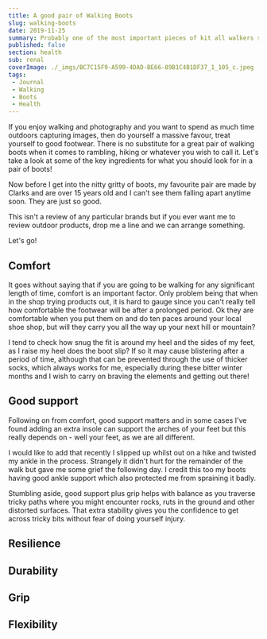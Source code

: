 ```yaml
---
title: A good pair of Walking Boots
slug: walking-boots
date: 2019-11-25
summary: Probably one of the most important pieces of kit all walkers should own, is a darned good pair of boots!
published: false
section: health
sub: renal
coverImage: ./_imgs/BC7C15F9-A599-4DAD-BE66-89B1C4B1DF37_1_105_c.jpeg
tags: 
 - Journal
 - Walking
 - Boots
 - Health
---
```

If you enjoy walking and photography and you want to spend as much time outdoors capturing images, then do yourself a massive favour, treat yourself to good footwear. There is no substitute for a great pair of walking boots when it comes to rambling, hiking or whatever you wish to call it. Let's take a look at some of the key ingredients for what you should look for in a pair of boots!

Now before I get into the nitty gritty of boots, my favourite pair are made by Clarks and are over 15 years old and I can't see them falling apart anytime soon. They are just so good.

This isn't a review of any particular brands but if you ever want me to review outdoor products, drop me a line and we can arrange something.

Let's go!

## Comfort
It goes without saying that if you are going to be walking for any significant length of time, comfort is an important factor. Only problem being that when in the shop trying products out, it is hard to gauge since you can't really tell how comfortable the footwear will be after a prolonged period. Ok they are comfortable when you put them on and do ten paces around your local shoe shop, but will they carry you all the way up your next hill or mountain?

I tend to check how snug the fit is around my heel and the sides of my feet, as I raise my heel does the boot slip? If so it may cause blistering after a period of time, although that can be prevented through the use of thicker socks, which always works for me, especially during these bitter winter months and I wish to carry on braving the elements and getting out there!

## Good support
Following on from comfort, good support matters and in some cases I've found adding an extra insole can support the arches of your feet but this really depends on - well your feet, as we are all different.

I would like to add that recently I slipped up whilst out on a hike and twisted my ankle in the process. Strangely it didn't hurt for the remainder of the walk but gave me some grief the following day. I credit this too my boots having good ankle support which also protected me from spraining it badly.

Stumbling aside, good support plus grip helps with balance as you traverse tricky paths where you might encounter rocks, ruts in the ground and other distorted surfaces. That extra stability gives you the confidence to get across tricky bits without fear of doing yourself injury.

## Resilience

## Durability

## Grip

## Flexibility